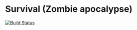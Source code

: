 # Survival (Zombie apocalypse)
[![Build Status](https://www.travis-ci.com/monun/series-survival.svg?token=eESq5N6e7qtZ9b8sd8S6&branch=master)](https://www.travis-ci.com/monun/series-survival)